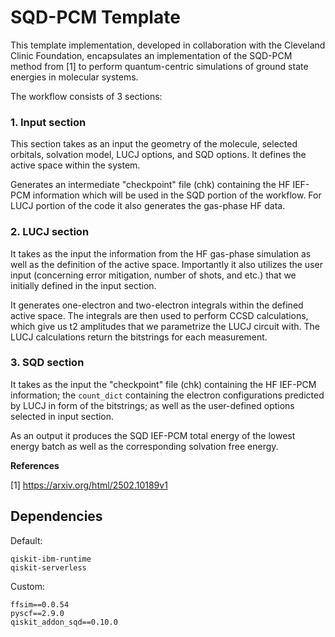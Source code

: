 # SQD-PCM Template

This template implementation, developed in collaboration with the Cleveland Clinic Foundation, encapsulates
an implementation of the SQD-PCM method from [1] to perform quantum-centric simulations of ground 
state energies in molecular systems. 

The workflow consists of 3 sections:

### 1. Input section

This section takes as an input the geometry of the molecule, selected orbitals, solvation model, LUCJ options, and SQD options. It defines the active space within the system.

Generates an intermediate "checkpoint" file (chk) containing the HF IEF-PCM information which will be used in the SQD portion of the workflow. For LUCJ portion of the code it also generates the gas-phase HF data. 

### 2. LUCJ section

It takes as the input the information from the HF gas-phase simulation as well as the definition of the active space. Importantly it also utilizes the user input (concerning error mitigation, number of shots, and etc.) that we initially defined in the input section.

It generates one-electron and two-electron integrals within the defined active space. The integrals are then used to perform CCSD calculations, which give us t2 amplitudes that we parametrize the LUCJ circuit with. The LUCJ calculations return the bitstrings for each measurement.

### 3. SQD section

It takes as the input the "checkpoint" file (chk) containing the HF IEF-PCM information; the `count_dict` containing the electron configurations predicted by LUCJ in form of the bitstrings; as well as the user-defined options selected in input section.

As an output it produces the SQD IEF-PCM total energy of the lowest energy batch as well as the corresponding solvation free energy. 

**References**

[1] https://arxiv.org/html/2502.10189v1

## Dependencies

Default:
```
qiskit-ibm-runtime
qiskit-serverless
````

Custom:
```
ffsim==0.0.54
pyscf==2.9.0
qiskit_addon_sqd==0.10.0
```